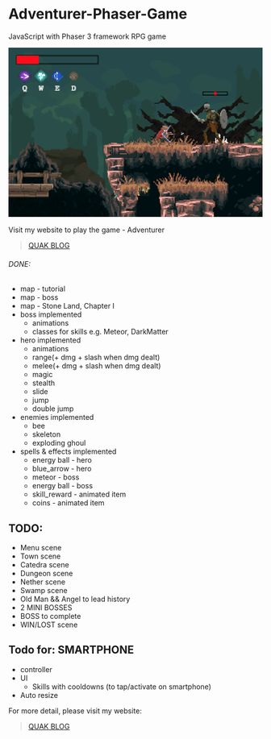 # Adventurer-Phaser-Game
JavaScript with Phaser 3 framework RPG game

![Adventurer Logo](/assets/bow.png)

Visit my website to play the game - Adventurer
> [QUAK BLOG](http://quak.com.pl)

###### DONE:
 * map - tutorial
 * map - boss
 * map - Stone Land, Chapter I
 * boss implemented
    * animations
    * classes for skills e.g. Meteor, DarkMatter
 * hero implemented
    * animations
    * range(+ dmg + slash when dmg dealt)
    * melee(+ dmg + slash when dmg dealt)
    * magic
    * stealth
    * slide 
    * jump
    * double jump
 * enemies implemented 
    * bee
    * skeleton
    * exploding ghoul
 * spells & effects implemented
    * energy ball - hero
    * blue_arrow - hero
    * meteor - boss
    * energy ball - boss
    * skill_reward - animated item
    * coins - animated item
    
## TODO:
* Menu scene
* Town scene
* Catedra scene
* Dungeon scene
* Nether scene
* Swamp scene
* Old Man && Angel to lead history
* 2 MINI BOSSES
* BOSS to complete
* WIN/LOST scene

## Todo for: SMARTPHONE
* controller
* UI
  * Skills with cooldowns (to tap/activate on smartphone)
* Auto resize 

For more detail, please visit my website:
> [QUAK BLOG](http://quak.com.pl)
